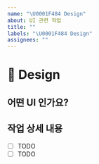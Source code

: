 ```yaml
---
name: "\U0001F484 Design"
about: UI 관련 작업
title: ""
labels: "\U0001F484 Design"
assignees: ""
---
```


# 💄 Design

## 어떤 UI 인가요?

## 작업 상세 내용

- [ ] TODO
- [ ] TODO
